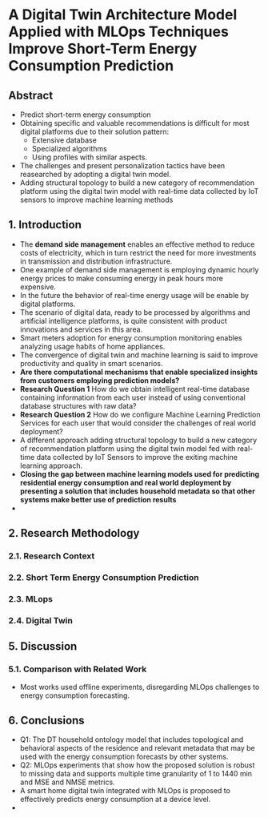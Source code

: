 # A Digital Twin Architecture Model Applied with MLOps Techniques Improve Short-Term Energy Consumption Prediction
## Abstract
* Predict short-term energy consumption
* Obtaining specific and valuable recommendations is difficult for most digital platforms due to their solution pattern:
  - Extensive database
  - Specialized algorithms
  - Using profiles with similar aspects.
* The challenges and present personalization tactics have been reasearched by adopting a digital twin model.
* Adding  structural topology to build a new category of recommendation platform using the digital twin model with real-time data collected by IoT sensors to improve machine learning methods

## 1. Introduction
* The **demand side management** enables an effective method to reduce costs of electricity, which in turn restrict the need for more investments in transmission and distribution infrastructure.
* One example of demand side management is employing dynamic hourly energy prices to make consuming energy in peak hours more expensive.
* In the future the behavior of real-time energy usage will be enable by digital platforms.
* The scenario of digital data, ready to be processed by algorithms and artificial intelligence platforms, is quite consistent with product innovations and services in this area.
* Smart meters adoption for energy consumption monitoring enables analyzing usage habits of home appliances.
* The convergence of digital twin and machine learning is said to improve productivity and quality in smart scenarios.
* **Are there computational mechanisms that enable specialized insights from customers employing prediction models?**
* **Research Question 1** How do we obtain intelligent real-time database containing information from each user instead of using conventional database structures with raw data?
* **Research Question 2** How do we configure Machine Learning Prediction Services for each user that would consider the challenges of real world deployment?
* A different approach adding structural topology to build a new category of recommendation platform using the digital twin model fed with real-time data collected by IoT Sensors to improve the exiting machine learning approach.
* **Closing the gap between machine learning models used for predicting residential energy consumption and real world deployment by presenting a solution that includes household metadata so that other systems make better use of prediction results**
* 

## 2. Research Methodology
### 2.1. Research Context

### 2.2. Short Term Energy Consumption Prediction

### 2.3. MLops

### 2.4. Digital Twin

## 5. Discussion
### 5.1. Comparison with Related Work
* Most works used offline experiments, disregarding MLOps challenges to energy consumption forecasting.

## 6. Conclusions
* Q1: The DT household ontology model that includes topological and behavioral aspects of the residence and relevant metadata that may be used with the energy consumption forecasts by other systems.
* Q2: MLOps experiments that show how the proposed solution is robust to missing data and supports multiple time granularity of 1 to 1440 min and MSE and NMSE metrics.
* A smart home digital twin integrated with MLOps is proposed to effectively predicts energy consumption at a device level.
* 